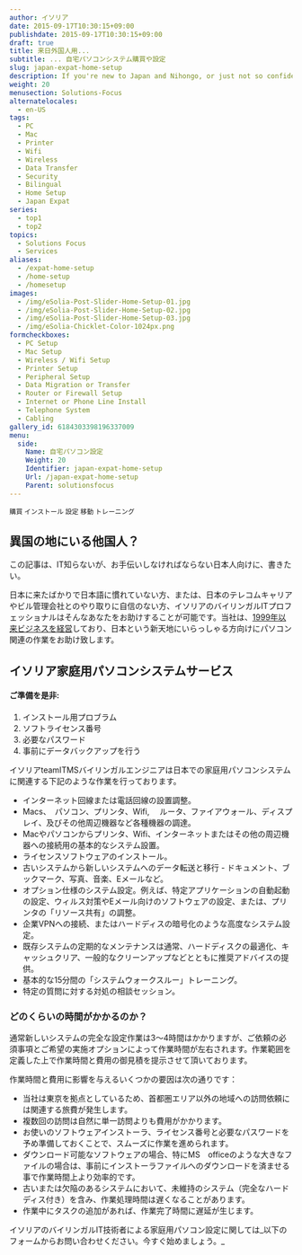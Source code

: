 ```yaml
---
author: イソリア
date: 2015-09-17T10:30:15+09:00
publishdate: 2015-09-17T10:30:15+09:00
draft: true
title: 来日外国人用...
subtitle: ... 自宅パソコンシステム購買や設定
slug: japan-expat-home-setup
description: If you're new to Japan and Nihongo, or just not so confident about dealing with Japan telecomm carriers or your building superintendent, leave it to eSolia bilingual IT professionals to arrange and connect your home computer system in Japan.
weight: 20
menusection: Solutions-Focus
alternatelocales:
  - en-US
tags:
  - PC
  - Mac
  - Printer
  - Wifi
  - Wireless
  - Data Transfer
  - Security
  - Bilingual
  - Home Setup
  - Japan Expat
series:
  - top1
  - top2
topics:
  - Solutions Focus
  - Services
aliases:
  - /expat-home-setup
  - /home-setup
  - /homesetup
images:
  - /img/eSolia-Post-Slider-Home-Setup-01.jpg
  - /img/eSolia-Post-Slider-Home-Setup-02.jpg
  - /img/eSolia-Post-Slider-Home-Setup-03.jpg
  - /img/eSolia-Chicklet-Color-1024px.png
formcheckboxes:
  - PC Setup
  - Mac Setup
  - Wireless / Wifi Setup
  - Printer Setup
  - Peripheral Setup
  - Data Migration or Transfer
  - Router or Firewall Setup
  - Internet or Phone Line Install
  - Telephone System
  - Cabling
gallery_id: 6184303398196337009
menu:
  side:
    Name: 自宅パソコン設定
    Weight: 20
    Identifier: japan-expat-home-setup
    Url: /japan-expat-home-setup
    Parent: solutionsfocus
---
```


<small>
<a class="grey lighten-3 green-text waves-effect waves-light btn">購買</a>
<a class="grey lighten-3 green-text waves-effect waves-light btn">インストール</a>
<a class="grey lighten-3 green-text waves-effect waves-light btn">設定</a>
<a class="grey lighten-3 green-text waves-effect waves-light btn">移動</a>
<a class="grey lighten-3 green-text waves-effect waves-light btn">トレーニング</a>
</small>

## 異国の地にいる他国人？

この記事は、IT知らないが、お手伝いしなければならない日本人向けに、書きたい。

日本に来たばかりで日本語に慣れていない方、または、日本のテレコムキャリアやビル管理会社とのやり取りに自信のない方、イソリアのバイリンガルITプロフェッショナルはそんなあなたをお助けすることが可能です。当社は、[1999年以来ビジネスを経営](/about/)しており、日本という新天地にいらっしゃる方向けにパソコン関連の作業をお助け致します。

## イソリア家庭用パソコンシステムサービス

<div class="esolia-card-panel light-blue darken-4 z-depth-1">
  <h4 class="center green-text text-accent-3">ご準備を是非:</h4>
    <ol>
      <li class="white-text">インストール用プロブラム</li>
      <li class="white-text">ソフトライセンス番号</li>
      <li class="white-text">必要なパスワード</li>
      <li class="white-text">事前にデータバックアップを行う</li>
    </ol>
</div>

イソリアteamITMSバイリンガルエンジニアは日本での家庭用パソコンシステムに関連する下記のような作業を行っております。

* インターネット回線または電話回線の設置調整。
* Macs、　パソコン、プリンタ、Wifi, 　ルータ、ファイアウォール、ディスプレイ、及びその他周辺機器など各種機器の調達。
* Macやパソコンからプリンタ、Wifi、インターネットまたはその他の周辺機器への接続用の基本的なシステム設置。
* ライセンスソフトウェアのインストール。
* 古いシステムから新しいシステムへのデータ転送と移行 - ドキュメント、ブックマーク、写真、音楽、Eメールなど。
* オプション仕様のシステム設定。例えば、特定アプリケーションの自動起動の設定、ウィルス対策やEメール向けのソフトウェアの設定、または、プリンタの「リソース共有」の調整。
* 企業VPNへの接続、またはハードディスの暗号化のような高度なシステム設定。  
* 既存システムの定期的なメンテナンスは通常、ハードディスクの最適化、キャッシュクリア、一般的なクリーンアップなどとともに推奨アドバイスの提供。
* 基本的な15分間の「システムウォークスルー」トレーニング。
* 特定の質問に対する対処の相談セッション。

### どのくらいの時間がかかるのか？

通常新しいシステムの完全な設定作業は3～4時間はかかりますが、ご依頼の必須事項とご希望の実施オプションによって作業時間が左右されます。作業範囲を定義した上で作業時間と費用の御見積を提示させて頂いております。

作業時間と費用に影響を与えるいくつかの要因は次の通りです：

* 当社は東京を拠点としているため、首都圏エリア以外の地域への訪問依頼には関連する旅費が発生します。
* 複数回の訪問は自然に単一訪問よりも費用がかかります。
* お使いのソフトウェアインストーラ、ライセンス番号と必要なパスワードを予め準備しておくことで、スムーズに作業を進められます。
* ダウンロード可能なソフトウェアの場合、特にMS　officeのような大きなファイルの場合は、事前にインストーラファイルへのダウンロードを済ませる事で作業時間上より効率的です。
* 古いまたは欠陥のあるシステムにおいて、未維持のシステム（完全なハードディス付き）を含み、作業処理時間は遅くなることがあります。
* 作業中にタスクの追加があれば、作業完了時間に遅延が生じます。

イソリアのバイリンガルIT技術者による家庭用パソコン設定に関しては_以下のフォームからお問い合わせください。今すぐ始めましょう。_
